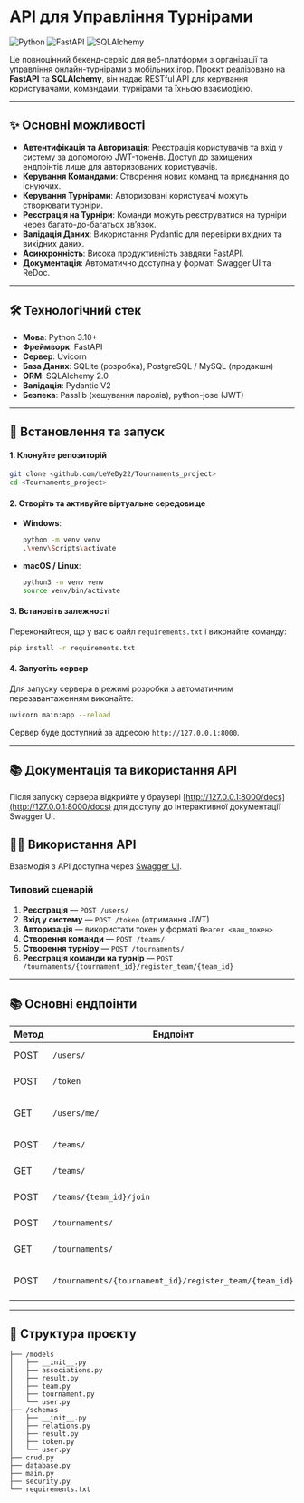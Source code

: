# API для Управління Турнірами

![Python](https://img.shields.io/badge/python-3.10+-blue.svg)
![FastAPI](https://img.shields.io/badge/FastAPI-0.100+-green.svg)
![SQLAlchemy](https://img.shields.io/badge/SQLAlchemy-2.0+-orange.svg)

Це повноцінний бекенд-сервіс для веб-платформи з організації та управління онлайн-турнірами з мобільних ігор. Проєкт реалізовано на **FastAPI** та **SQLAlchemy**, він надає RESTful API для керування користувачами, командами, турнірами та їхньою взаємодією.

---

## ✨ Основні можливості

- **Автентифікація та Авторизація**: Реєстрація користувачів та вхід у систему за допомогою JWT-токенів. Доступ до захищених ендпоінтів лише для авторизованих користувачів.  
- **Керування Командами**: Створення нових команд та приєднання до існуючих.  
- **Керування Турнірами**: Авторизовані користувачі можуть створювати турніри.  
- **Реєстрація на Турніри**: Команди можуть реєструватися на турніри через багато-до-багатьох зв’язок.  
- **Валідація Даних**: Використання Pydantic для перевірки вхідних та вихідних даних.  
- **Асинхронність**: Висока продуктивність завдяки FastAPI.  
- **Документація**: Автоматично доступна у форматі Swagger UI та ReDoc.  

---

## 🛠️ Технологічний стек

- **Мова**: Python 3.10+  
- **Фреймворк**: FastAPI  
- **Сервер**: Uvicorn  
- **База Даних**: SQLite (розробка), PostgreSQL / MySQL (продакшн)  
- **ORM**: SQLAlchemy 2.0  
- **Валідація**: Pydantic V2  
- **Безпека**: Passlib (хешування паролів), python-jose (JWT)  

---

## 🚀 Встановлення та запуск

#### 1. Клонуйте репозиторій

```bash
git clone <github.com/LeVeDy22/Tournaments_project>
cd <Tournaments_project>
```

#### 2. Створіть та активуйте віртуальне середовище

* **Windows**:
    ```bash
    python -m venv venv
    .\venv\Scripts\activate
    ```
* **macOS / Linux**:
    ```bash
    python3 -m venv venv
    source venv/bin/activate
    ```

#### 3. Встановіть залежності

Переконайтеся, що у вас є файл `requirements.txt` і виконайте команду:
```bash
pip install -r requirements.txt
```

#### 4. Запустіть сервер

Для запуску сервера в режимі розробки з автоматичним перезавантаженням виконайте:
```bash
uvicorn main:app --reload
```
Сервер буде доступний за адресою `http://127.0.0.1:8000`.

---

## 📚 Документація та використання API

Після запуску сервера відкрийте у браузері [http://127.0.0.1:8000/docs](http://127.0.0.1:8000/docs) для доступу до інтерактивної документації Swagger UI.

## 🧑‍💻 Використання API

Взаємодія з API доступна через [Swagger UI](http://127.0.0.1:8000/docs).

### Типовий сценарій

1. **Реєстрація** — `POST /users/`  
2. **Вхід у систему** — `POST /token` (отримання JWT)  
3. **Авторизація** — використати токен у форматі `Bearer <ваш_токен>`  
4. **Створення команди** — `POST /teams/`  
5. **Створення турніру** — `POST /tournaments/`  
6. **Реєстрація команди на турнір** — `POST /tournaments/{tournament_id}/register_team/{team_id}`  

---

## 📚 Основні ендпоінти

| Метод | Ендпоінт                                        | Опис                                | Авторизація |
|-------|------------------------------------------------|------------------------------------|-------------|
| POST  | `/users/`                                      | Реєстрація користувача             | Ні          |
| POST  | `/token`                                       | Отримання JWT-токена               | Ні          |
| GET   | `/users/me/`                                   | Дані поточного користувача         | Так         |
| POST  | `/teams/`                                      | Створити команду                   | Так         |
| GET   | `/teams/`                                      | Список команд                      | Ні          |
| POST  | `/teams/{team_id}/join`                        | Приєднання до команди               | Так         |
| POST  | `/tournaments/`                                | Створити турнір                    | Так         |
| GET   | `/tournaments/`                                | Список турнірів                    | Ні          |
| POST  | `/tournaments/{tournament_id}/register_team/{team_id}` | Зареєструвати команду на турнір | Так         |

---

## 📁 Структура проєкту

```
├── /models
│   ├── __init__.py
│   ├── associations.py
│   ├── result.py
│   ├── team.py
│   ├── tournament.py
│   └── user.py
├── /schemas
│   ├── __init__.py 
│   ├── relations.py
│   ├── result.py
│   ├── token.py
│   └── user.py
├── crud.py
├── database.py
├── main.py
├── security.py
└── requirements.txt
```

